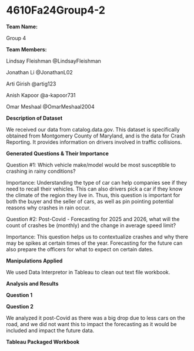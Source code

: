 # 4610Fa24Group4-2

**Team Name:**

Group 4

**Team Members:**

Lindsay Fleishman @LindsayFleishman

Jonathan Li @JonathanL02

Arti Girish @artig123

Anish Kapoor @a-kapoor731

Omar Meshaal @OmarMeshaal2004


**Description of Dataset**

We received our data from catalog.data.gov. This dataset is specifically obtained from Montgomery County of Maryland, and is the data for Crash Reporting. It provides information on drivers involved in traffic collisions. 

**Generated Questions & Their Importance**

Question #1: Which vehicle make/model would be most susceptible to crashing in rainy conditions?

Importance: Understanding the type of car can help companies see if they need to recall their vehicles. This can also drivers pick a car if they know the climate of the region they live in. Thus, this question is important for both the buyer and the seller of cars, as well as pin pointing potential reasons why crashes in rain occur.


Question #2: Post-Covid - Forecasting for 2025 and 2026, what will the count of crashes be (monthly) and the change in average speed limit? 

Importance: This question helps us to contextualize crashes and why there may be spikes at certain times of the year. Forecasting for the future can also prepare the officers for what to expect on certain dates. 

**Manipulations Applied**

We used Data Interpretor in Tableau to clean out text file workbook. 

**Analysis and Results**

**Question 1**

**Question 2**

We analyzed it post-Covid as there was a big drop due to less cars on the road, and we did not want this to impact the forecasting as it would be included and impact the future data. 

**Tableau Packaged Workbook**
